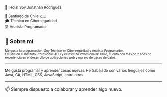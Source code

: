 <small>👋 ¡Hola! Soy Jonathan Rodriguez

📍 Santiago de Chile 🇨🇱  
🎓 Técnico en Ciberseguridad  
💻 Analista Programador



## 🧑 Sobre mí

<sub>Me gusta la programación. Soy Técnico en Ciberseguridad y Analista Programador.  
Estudié en el Instituto Profesional IACC y el Instituto Profesional IP Chile, cuento con más de 2 años de experiencia en el desarrollo de aplicaciones web y manejo de bases de datos.</small>

---

<sub>Me gusta programar y aprender cosas nuevas. He trabajado con varios lenguajes como Java, C#, HTML, CSS, JavaScript, entre otros.</sub>

---

📫 Siempre dispuesto a colaborar y aprender algo nuevo.